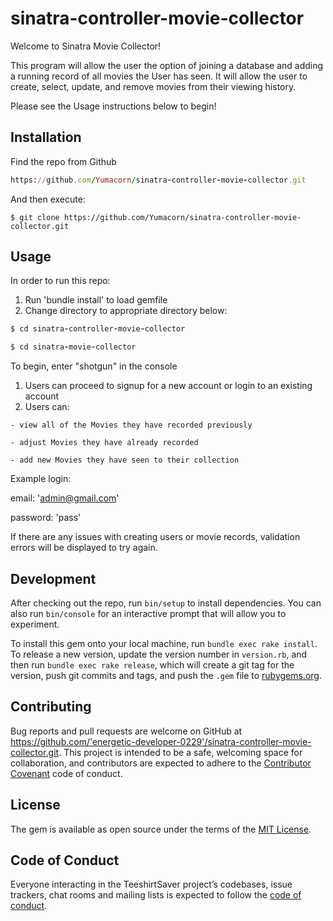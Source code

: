 # sinatra-controller-movie-collector
Welcome to Sinatra Movie Collector!

This program will allow the user the option of joining a database and adding a running record of all movies the User has seen. It will allow the user to create, select, update, and remove movies from their viewing history.

Please see the Usage instructions below to begin!

## Installation

Find the repo from Github

```ruby
https://github.com/Yumacorn/sinatra-controller-movie-collector.git
```

And then execute:

    $ git clone https://github.com/Yumacorn/sinatra-controller-movie-collector.git

## Usage

In order to run this repo:
  1. Run 'bundle install' to load gemfile
  2. Change directory to appropriate directory below:
  ```ruby
  $ cd sinatra-controller-movie-collector

  $ cd sinatra-movie-collector
  ```
To begin, enter "shotgun" in the console
  1. Users can proceed to signup for a new account or login to an existing account
  2. Users can:

    - view all of the Movies they have recorded previously

    - adjust Movies they have already recorded

    - add new Movies they have seen to their collection

Example login:

  email: 'admin@gmail.com'

  password: 'pass'

If there are any issues with creating users or movie records, validation errors will be displayed to try again.

## Development

After checking out the repo, run `bin/setup` to install dependencies. You can also run `bin/console` for an interactive prompt that will allow you to experiment.

To install this gem onto your local machine, run `bundle exec rake install`. To release a new version, update the version number in `version.rb`, and then run `bundle exec rake release`, which will create a git tag for the version, push git commits and tags, and push the `.gem` file to [rubygems.org](https://rubygems.org).

## Contributing

Bug reports and pull requests are welcome on GitHub at https://github.com/'energetic-developer-0229'/sinatra-controller-movie-collector.git. This project is intended to be a safe, welcoming space for collaboration, and contributors are expected to adhere to the [Contributor Covenant](http://contributor-covenant.org) code of conduct.

## License

The gem is available as open source under the terms of the [MIT License](https://opensource.org/licenses/MIT).

## Code of Conduct

Everyone interacting in the TeeshirtSaver project’s codebases, issue trackers, chat rooms and mailing lists is expected to follow the [code of conduct](https://github.com/'energetic-developer-0229'/sinatra-controller-movie-collector/blob/master/CODE_OF_CONDUCT.md).
